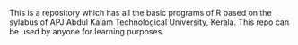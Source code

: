 This is a repository which has all the basic programs of R based on the sylabus of APJ Abdul Kalam Technological University, Kerala. This repo can be used by anyone for learning purposes.
